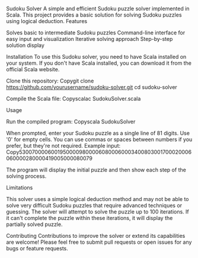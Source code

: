 Sudoku Solver
A simple and efficient Sudoku puzzle solver implemented in Scala. This project provides a basic solution for solving Sudoku puzzles using logical deduction.
Features

Solves basic to intermediate Sudoku puzzles
Command-line interface for easy input and visualization
Iterative solving approach
Step-by-step solution display

Installation
To use this Sudoku solver, you need to have Scala installed on your system. If you don't have Scala installed, you can download it from the official Scala website.

Clone this repository:
Copygit clone https://github.com/yourusername/sudoku-solver.git
cd sudoku-solver

Compile the Scala file:
Copyscalac SudokuSolver.scala


Usage

Run the compiled program:
Copyscala SudokuSolver

When prompted, enter your Sudoku puzzle as a single line of 81 digits. Use '0' for empty cells. You can use commas or spaces between numbers if you prefer, but they're not required.
Example input:
Copy530070000600195000098000060800060003400803001700020006060000280000419005000080079

The program will display the initial puzzle and then show each step of the solving process.

Limitations

This solver uses a simple logical deduction method and may not be able to solve very difficult Sudoku puzzles that require advanced techniques or guessing.
The solver will attempt to solve the puzzle up to 100 iterations. If it can't complete the puzzle within these iterations, it will display the partially solved puzzle.

Contributing
Contributions to improve the solver or extend its capabilities are welcome! Please feel free to submit pull requests or open issues for any bugs or feature requests.
